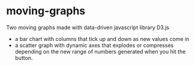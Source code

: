 # moving-graphs
Two moving graphs made with data-driven javascript library D3.js
- a bar chart with columns that tick up and down as new values come in
- a scatter graph with dynamic axes that explodes or compresses depending on the new range of numbers generated when you hit the button.
